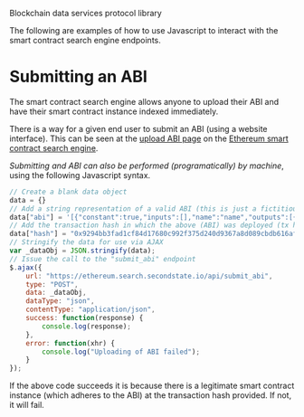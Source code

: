 Blockchain data services protocol library

The following are examples of how to use Javascript to interact with the smart contract search engine endpoints.

# Submitting an ABI
The smart contract search engine allows anyone to upload their ABI and have their smart contract instance indexed immediately.

There is a way for a given end user to submit an ABI (using a website interface). This can be seen at the [upload ABI page](https://ethereum.search.secondstate.io/ethAbi.html) on the [Ethereum smart contract search engine](https://ethereum.search.secondstate.io/ethIndex.html).

*Submitting and ABI can also be performed (programatically) by machine*, using the following Javascript syntax.

```javascript
// Create a blank data object
data = {}
// Add a string representation of a valid ABI (this is just a fictitious example to save space).
data["abi"] = '[{"constant":true,"inputs":[],"name":"name","outputs":[{"name":"","type":"string"}],"payable":false,"stateMutability":"view","type":"function"}]'
// Add the transaction hash in which the above (ABI) was deployed (tx has of the newly instantiated smart contract instance)
data["hash"] = "0x9294bb3fad1cf84d17680c992f375d240d9367a8d089cbdb616af112b1482a59"
// Stringify the data for use via AJAX
var _dataObj = JSON.stringify(data);
// Issue the call to the "submit_abi" endpoint
$.ajax({
    url: "https://ethereum.search.secondstate.io/api/submit_abi",
    type: "POST",
    data: _dataObj,
    dataType: "json",
    contentType: "application/json",
    success: function(response) {
        console.log(response);
    },
    error: function(xhr) {
        console.log("Uploading of ABI failed");
    }
});
```
If the above code succeeds it is because there is a legitimate smart contract instance (which adheres to the ABI) at the transaction hash provided. If not, it will fail.
